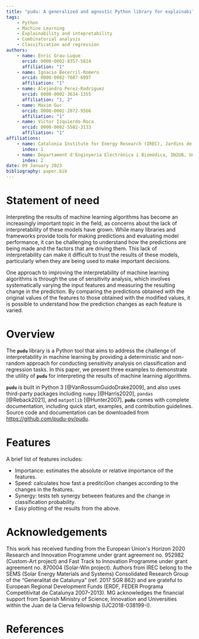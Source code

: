 ```yaml
---
title: "pudu: A generalized and agnostic Python library for explainability of Machine Learning classification and regression problems."
tags:
    - Python
    - Machine Learning
    - Explainability and intepretability
    - Combinatorial analysis
    - Classification and regression
authors:
    - name: Enric Grau-Luque
      orcid: 0000-0002-8357-5824
      affiliation: "1"
    - name: Ignacio Becerril-Romero
      orcid: 0000-0002-7087-6097
      affiliation: "1"
    - name: Alejandro Perez-Rodriguez
      orcid: 0000-0002-3634-1355
      affiliation: "1, 2"
    - name: Maxim Guc
      orcid: 0000-0002-2072-9566
      affiliation: "1"
    - name: Victor Izquierdo-Roca
      orcid: 0000-0002-5502-3133
      affiliation: "1"
affiliations:
    - name: Catalonia Institute for Energy Research (IREC), Jardins de les Dones de Negre 1, 08930 Sant Adrià de Besòs, Spain
      index: 1
    - name: Departament d'Enginyeria Electrònica i Biomèdica, IN2UB, Universitat de Barcelona, C/ Martí i Franqués 1, 08028 Barcelona, Spain
      index: 2
date: 09 January 2023
bibliography: paper.bib
---
```


# Statement of need

Interpreting the results of machine learning algorithms has become an increasingly important topic in the field, as concerns about the lack of interpretability of these models have grown. While many libraries and frameworks provide tools for making predictions and evaluating model performance, it can be challenging to understand how the predictions are being made and the factors that are driving them. This lack of interpretability can make it difficult to trust the results of these models, particularly when they are being used to make important decisions.

One approach to improving the interpretability of machine learning algorithms is through the use of sensitivity analysis, which involves systematically varying the input features and measuring the resulting change in the prediction. By comparing the predictions obtained with the original values of the features to those obtained with the modified values, it is possible to understand how the prediction changes as each feature is varied.


# Overview
The **`pudu`** library is a Python tool that aims to address the challenge of interpretability in machine learning by providing a deterministic and non-random approach for conducting sensitivity analysis on classification and regression tasks. In this paper, we present three examples to demonstrate the utility of **`pudu`** for interpreting the results of machine learning algorithms.

**`pudu`** is built in Python 3 [@VanRossumGuidoDrake2009], and also uses third-party packages including `numpy` [@Harris2020], `pandas` [@Reback2021], and `matpotlib` [@Hunter2007]. **`pudu`** comes with complete documentation, including quick start, examples, and contribution guidelines. Source code and documentation can  be
downloaded from https://github.com/pudu-py/pudu.


# Features

A brief list of features includes:

- Importance: estimates the absolute or relative importance oif the features.
- Speed: calculates how fast a preditci0on changes according to the changes in the features.
- Synergy: tests teh synergy between features and the change in classification probability.
- Easy plotting of the results from the above.

# Acknowledgements

This work has received funding from the European Union's Horizon 2020 Research and Innovation Programme under grant agreement no. 952982 (Custom-Art project) and Fast Track to Innovation Programme under grant agreement no. 870004 (Solar-Win project). Authors from IREC belong to the SEMS (Solar Energy Materials and Systems) Consolidated Research Group of the “Generalitat de Catalunya” (ref. 2017 SGR 862) and are grateful to European Regional Development Funds (ERDF, FEDER Programa Competitivitat de Catalunya 2007–2013). MG acknowledges the financial support from Spanish Ministry of Science, Innovation and Universities within the Juan de la Cierva fellowship (IJC2018-038199-I).

# References
